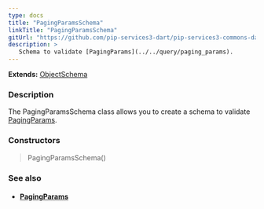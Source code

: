 ```yaml
---
type: docs
title: "PagingParamsSchema"
linkTitle: "PagingParamsSchema"
gitUrl: "https://github.com/pip-services3-dart/pip-services3-commons-dart"
description: >
   Schema to validate [PagingParams](../../query/paging_params).
---
```


**Extends:** [ObjectSchema](../object_schema)

### Description

The PagingParamsSchema class allows you to create a schema to validate [PagingParams](../../query/paging_params).

### Constructors

> PagingParamsSchema()

### See also
- #### [PagingParams](../../query/paging_params)
